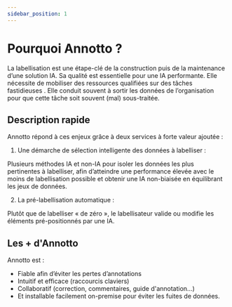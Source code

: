 ```yaml
---
sidebar_position: 1
---
```


# Pourquoi Annotto ?

La labellisation est une étape-clé de la construction puis de la maintenance d’une solution IA. Sa qualité est essentielle pour une IA performante. Elle nécessite de mobiliser des ressources qualifiées sur des tâches fastidieuses . Elle conduit souvent à sortir les données de l’organisation pour que cette tâche soit souvent (mal) sous-traitée.

## Description rapide

Annotto répond à ces enjeux grâce à deux services à forte valeur ajoutée :

1. Une démarche de sélection intelligente des données à labelliser :

Plusieurs méthodes IA et non-IA pour isoler les données les plus pertinentes à labelliser, afin d’atteindre une performance élevée avec le moins de labellisation possible et obtenir une IA non-biaisée en équilibrant les jeux de données.

2. La pré-labellisation automatique :

Plutôt que de labelliser « de zéro », le labellisateur valide ou modifie les éléments pré-positionnés par une IA.

## Les + d'Annotto

Annotto est :

- Fiable afin d’éviter les pertes d’annotations
- Intuitif et efficace (raccourcis claviers)
- Collaboratif (correction, commentaires, guide d'annotation…)
- Et installable facilement on-premise pour éviter les fuites de données.
